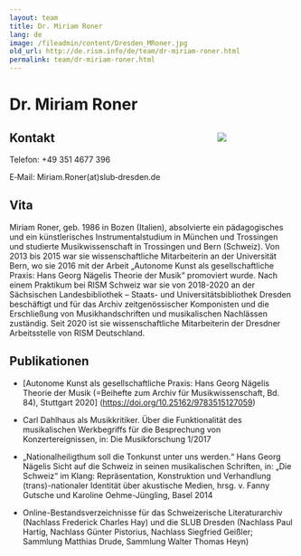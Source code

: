```yaml
---
layout: team
title: Dr. Miriam Roner
lang: de
image: /fileadmin/content/Dresden_MRoner.jpg
old_url: http://de.rism.info/de/team/dr-miriam-roner.html
permalink: team/dr-miriam-roner.html
---
```



# Dr. Miriam Roner

<div style="float: right; width: 35%">
   <figure class="figure">
      <div class="float-left">
         <img src="/images/old/fileadmin/Dresden_MRoner.jpg">
      </div>
   </figure>
</div>

## Kontakt

Telefon: +49 351 4677 396

E‑Mail: Miriam.Roner(at)slub‑dresden.de

## Vita

Miriam Roner, geb. 1986 in Bozen (Italien), absolvierte ein pädagogisches und ein künstlerisches Instrumentalstudium in München und Trossingen und studierte Musikwissenschaft in Trossingen und Bern (Schweiz). Von 2013 bis 2015 war sie wissenschaftliche Mitarbeiterin an der Universität Bern, wo sie 2016 mit der Arbeit „Autonome Kunst als gesellschaftliche Praxis: Hans Georg Nägelis Theorie der Musik“ promoviert wurde. Nach einem Praktikum bei RISM Schweiz war sie von 2018-2020 an der Sächsischen Landesbibliothek – Staats- und Universitätsbibliothek Dresden beschäftigt und für das Archiv zeitgenössischer Komponisten und die Erschließung von Musikhandschriften und musikalischen Nachlässen zuständig. Seit 2020 ist sie wissenschaftliche Mitarbeiterin der Dresdner Arbeitsstelle von RISM Deutschland.

## Publikationen

- [Autonome Kunst als gesellschaftliche Praxis: Hans Georg Nägelis Theorie der Musik (=Beihefte zum Archiv für Musikwissenschaft, Bd. 84), Stuttgart 2020] (https://doi.org/10.25162/9783515127059)

- Carl Dahlhaus als Musikkritiker. Über die Funktionalität des musikalischen Werkbegriffs für die Besprechung von Konzertereignissen, in: Die Musikforschung 1/2017

- „Nationalheiligthum soll die Tonkunst unter uns werden.“ Hans Georg Nägelis Sicht auf die Schweiz in seinen musikalischen Schriften, in: „Die Schweiz“ im Klang: Repräsentation, Konstruktion und Verhandlung (trans)-nationaler Identität über akustische Medien, hrsg. v. Fanny Gutsche und Karoline Oehme-Jüngling, Basel 2014

- Online-Bestandsverzeichnisse für das Schweizerische Literaturarchiv (Nachlass Frederick Charles Hay) und die SLUB Dresden (Nachlass Paul Hartig, Nachlass Günter Pistorius, Nachlass Siegfried Geißler; Sammlung Matthias Drude, Sammlung Walter Thomas Heyn)





